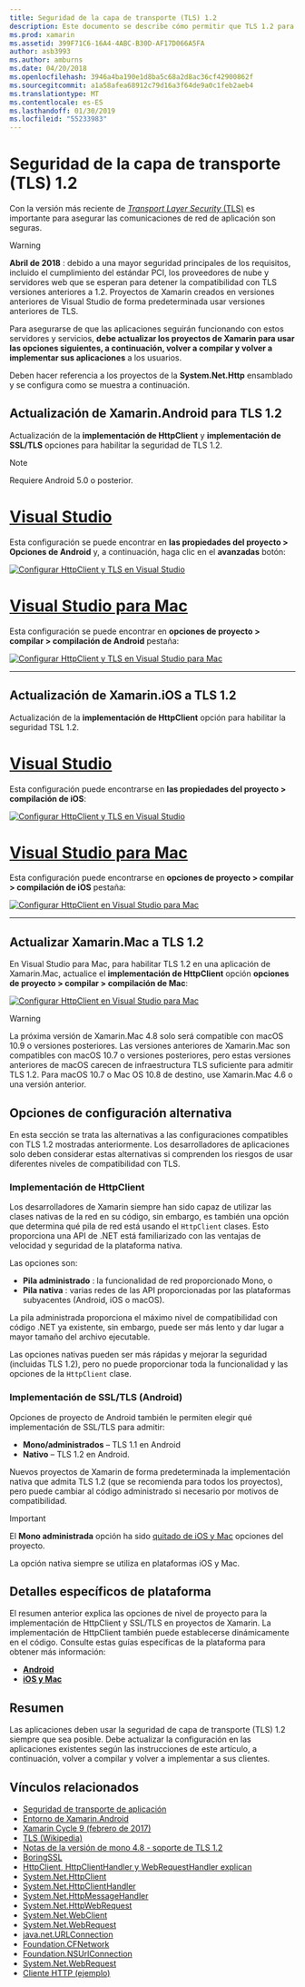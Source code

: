 ```yaml
---
title: Seguridad de la capa de transporte (TLS) 1.2
description: Este documento se describe cómo permitir que TLS 1.2 para proyectos de Xamarin.iOS, Xamarin.Android y Xamarin.Mac. Muestra cómo hacerlo en Visual Studio 2017 y Visual Studio para Mac.
ms.prod: xamarin
ms.assetid: 399F71C6-16A4-4ABC-B30D-AF17D066A5FA
author: asb3993
ms.author: amburns
ms.date: 04/20/2018
ms.openlocfilehash: 3946a4ba190e1d8ba5c68a2d8ac36cf42900862f
ms.sourcegitcommit: a1a58afea68912c79d16a3f64de9a0c1feb2aeb4
ms.translationtype: MT
ms.contentlocale: es-ES
ms.lasthandoff: 01/30/2019
ms.locfileid: "55233983"
---
```

# <a name="transport-layer-security-tls-12"></a>Seguridad de la capa de transporte (TLS) 1.2

Con la versión más reciente de [ _Transport Layer Security_ (TLS)](https://en.wikipedia.org/wiki/Transport_Layer_Security) es importante para asegurar las comunicaciones de red de aplicación son seguras.

> [!WARNING]
> **Abril de 2018** : debido a una mayor seguridad principales de los requisitos, incluido el cumplimiento del estándar PCI, los proveedores de nube y servidores web que se esperan para detener la compatibilidad con TLS versiones anteriores a 1.2.  Proyectos de Xamarin creados en versiones anteriores de Visual Studio de forma predeterminada usar versiones anteriores de TLS.
>
> Para asegurarse de que las aplicaciones seguirán funcionando con estos servidores y servicios, **debe actualizar los proyectos de Xamarin para usar las opciones siguientes, a continuación, volver a compilar y volver a implementar sus aplicaciones** a los usuarios.

Deben hacer referencia a los proyectos de la **System.Net.Http** ensamblado y se configura como se muestra a continuación.

## <a name="update-xamarinandroid-to-tls-12"></a>Actualización de Xamarin.Android para TLS 1.2

Actualización de la **implementación de HttpClient** y **implementación de SSL/TLS** opciones para habilitar la seguridad de TLS 1.2.

> [!NOTE]
> Requiere Android 5.0 o posterior.

# <a name="visual-studiotabwindows"></a>[Visual Studio](#tab/windows)

Esta configuración se puede encontrar en **las propiedades del proyecto > Opciones de Android** y, a continuación, haga clic en el **avanzadas** botón:

[![Configurar HttpClient y TLS en Visual Studio](transport-layer-security-images/android-win-sml.png)](transport-layer-security-images/android-win.png#lightbox)

# <a name="visual-studio-for-mactabmacos"></a>[Visual Studio para Mac](#tab/macos)

Esta configuración se puede encontrar en **opciones de proyecto > compilar > compilación de Android** pestaña:

[![Configurar HttpClient y TLS en Visual Studio para Mac](transport-layer-security-images/android-mac-sml.png)](transport-layer-security-images/android-mac.png#lightbox)

-----

## <a name="update-xamarinios-to-tls-12"></a>Actualización de Xamarin.iOS a TLS 1.2

Actualización de la **implementación de HttpClient** opción para habilitar la seguridad TSL 1.2.

# <a name="visual-studiotabwindows"></a>[Visual Studio](#tab/windows)

Esta configuración puede encontrarse en **las propiedades del proyecto > compilación de iOS**:

[![Configurar HttpClient y TLS en Visual Studio](transport-layer-security-images/ios-win-sml.png)](transport-layer-security-images/ios-win.png#lightbox)

# <a name="visual-studio-for-mactabmacos"></a>[Visual Studio para Mac](#tab/macos)

Esta configuración puede encontrarse en **opciones de proyecto > compilar > compilación de iOS** pestaña:

[![Configurar HttpClient en Visual Studio para Mac](transport-layer-security-images/ios-mac-sml.png)](transport-layer-security-images/ios-mac.png#lightbox)

-----

## <a name="update-xamarinmac-to-tls-12"></a>Actualizar Xamarin.Mac a TLS 1.2

En Visual Studio para Mac, para habilitar TLS 1.2 en una aplicación de Xamarin.Mac, actualice el **implementación de HttpClient** opción **opciones de proyecto > compilar > compilación de Mac**:

[![Configurar HttpClient en Visual Studio para Mac](transport-layer-security-images/macos-mac-sml.png)](transport-layer-security-images/macos-mac.png#lightbox)

> [!WARNING]
> La próxima versión de Xamarin.Mac 4.8 solo será compatible con macOS 10.9 o versiones posteriores.
> Las versiones anteriores de Xamarin.Mac son compatibles con macOS 10.7 o versiones posteriores, pero estas versiones anteriores de macOS carecen de infraestructura TLS suficiente para admitir TLS 1.2. Para macOS 10.7 o Mac OS 10.8 de destino, use Xamarin.Mac 4.6 o una versión anterior.

## <a name="alternative-configuration-options"></a>Opciones de configuración alternativa

En esta sección se trata las alternativas a las configuraciones compatibles con TLS 1.2 mostradas anteriormente.
Los desarrolladores de aplicaciones solo deben considerar estas alternativas si comprenden los riesgos de usar diferentes niveles de compatibilidad con TLS.

### <a name="httpclient-implementation"></a>Implementación de HttpClient

Los desarrolladores de Xamarin siempre han sido capaz de utilizar las clases nativas de la red en su código, sin embargo, es también una opción que determina qué pila de red está usando el `HttpClient` clases. Esto proporciona una API de .NET está familiarizado con las ventajas de velocidad y seguridad de la plataforma nativa.

Las opciones son:

- **Pila administrado** : la funcionalidad de red proporcionado Mono, o
- **Pila nativa** : varias redes de las API proporcionadas por las plataformas subyacentes (Android, iOS o macOS).

La pila administrada proporciona el máximo nivel de compatibilidad con código .NET ya existente, sin embargo, puede ser más lento y dar lugar a mayor tamaño del archivo ejecutable.

Las opciones nativas pueden ser más rápidas y mejorar la seguridad (incluidas TLS 1.2), pero no puede proporcionar toda la funcionalidad y las opciones de la `HttpClient` clase.

### <a name="ssltls-implementation-android"></a>Implementación de SSL/TLS (Android)

Opciones de proyecto de Android también le permiten elegir qué implementación de SSL/TLS para admitir:

- **Mono/administrados** – TLS 1.1 en Android
- **Nativo** – TLS 1.2 en Android.

Nuevos proyectos de Xamarin de forma predeterminada la implementación nativa que admita TLS 1.2 (que se recomienda para todos los proyectos), pero puede cambiar al código administrado si necesario por motivos de compatibilidad.

> [!IMPORTANT]
> El **Mono administrada** opción ha sido [quitado de iOS y Mac](https://developer.xamarin.com/releases/ios/xamarin.ios_10/xamarin.ios_10.8/) opciones del proyecto.
>
> La opción nativa siempre se utiliza en plataformas iOS y Mac.

## <a name="platform-specific-details"></a>Detalles específicos de plataforma

El resumen anterior explica las opciones de nivel de proyecto para la implementación de HttpClient y SSL/TLS en proyectos de Xamarin. La implementación de HttpClient también puede establecerse dinámicamente en el código. Consulte estas guías específicas de la plataforma para obtener más información:

- [**Android**](~/android/app-fundamentals/http-stack.md)
- [**iOS y Mac**](~/cross-platform/macios/http-stack.md)

## <a name="summary"></a>Resumen

Las aplicaciones deben usar la seguridad de capa de transporte (TLS) 1.2 siempre que sea posible.
Debe actualizar la configuración en las aplicaciones existentes según las instrucciones de este artículo, a continuación, volver a compilar y volver a implementar a sus clientes.

## <a name="related-links"></a>Vínculos relacionados

- [Seguridad de transporte de aplicación](~/ios/app-fundamentals/ats.md)
- [Entorno de Xamarin.Android](~/android/deploy-test/environment.md)
- [Xamarin Cycle 9 (febrero de 2017)](https://releases.xamarin.com/stable-release-cycle-9/)
- [TLS (Wikipedia)](https://en.wikipedia.org/wiki/Transport_Layer_Security)
- [Notas de la versión de mono 4.8 - soporte de TLS 1.2](http://www.mono-project.com/docs/about-mono/releases/4.8.0/#tls-12-support)
- [BoringSSL](https://boringssl.googlesource.com/boringssl/)
- [HttpClient, HttpClientHandler y WebRequestHandler explican](https://blogs.msdn.microsoft.com/henrikn/2012/08/07/httpclient-httpclienthandler-and-webrequesthandler-explained/)
- [System.Net.HttpClient](https://msdn.microsoft.com/library/system.net.http.httpclient(v=vs.118).aspx)
- [System.Net.HttpClientHandler](https://msdn.microsoft.com/library/system.net.http.httpclienthandler(v=vs.118).aspx)
- [System.Net.HttpMessageHandler](https://msdn.microsoft.com/library/system.net.http.httpmessagehandler(v=vs.118).aspx)
- [System.Net.HttpWebRequest](https://msdn.microsoft.com/library/system.net.httpwebrequest(v=vs.110).aspx)
- [System.Net.WebClient](https://msdn.microsoft.com/library/system.net.webclient(v=vs.110).aspx)
- [System.Net.WebRequest](https://msdn.microsoft.com/library/system.net.webrequest(v=vs.110).aspx)
- [java.net.URLConnection](http://developer.android.com/reference/java/net/URLConnection.html)
- [Foundation.CFNetwork](xref:CoreFoundation.CFNetwork)
- [Foundation.NSUrlConnection](xref:Foundation.NSUrlConnection)
- [System.Net.WebRequest](https://msdn.microsoft.com/library/system.net.webrequest(v=vs.110).aspx)
- [Cliente HTTP (ejemplo)](https://developer.xamarin.com/samples/monotouch/HttpClient/)

